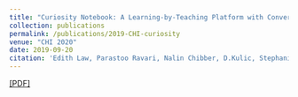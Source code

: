 ```yaml
---
title: "Curiosity Notebook: A Learning-by-Teaching Platform with Conversational Agents."
collection: publications
permalink: /publications/2019-CHI-curiosity
venue: "CHI 2020"
date: 2019-09-20
citation: 'Edith Law, Parastoo Ravari, Nalin Chibber, D.Kulic, Stephanie Lin, K. Pantasdo, Jessy Ceha, Sangho Suh, N.Dillen, <b>Kexin Yang</b>' <b>CHI 2020</b>.'
---  
```

[[PDF]](https://xjwangsjtu.github.io/files/mlp.pdf)

